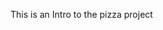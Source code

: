 This is an Intro to the pizza project 
<!--This project utilize bootstrap skills and everything i have learn so far
This is a pizza project call instant pizza -->